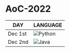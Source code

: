 # AoC-2022

| DAY     | LANGUAGE                                                                                               |
| ------- | ------------------------------------------------------------------------------------------------------ |
| Dec 1st | ![Python](https://img.shields.io/badge/python-3670A0?style=for-the-badge&logo=python&logoColor=ffdd54) |
| Dec 2nd | ![Java](https://img.shields.io/badge/java-%23ED8B00.svg?style=for-the-badge&logo=java&logoColor=white) |
